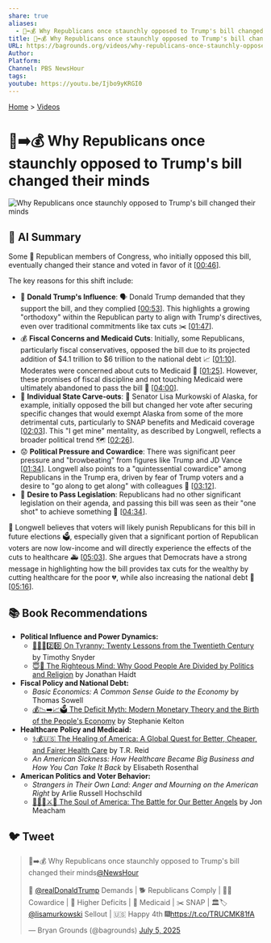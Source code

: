 ```yaml
---
share: true
aliases:
  - 🤔➡️💰 Why Republicans once staunchly opposed to Trump's bill changed their minds
title: 🤔➡️💰 Why Republicans once staunchly opposed to Trump's bill changed their minds
URL: https://bagrounds.org/videos/why-republicans-once-staunchly-opposed-to-trumps-bill-changed-their-minds
Author:
Platform:
Channel: PBS NewsHour
tags:
youtube: https://youtu.be/Ijbo9yKRGI0
---
```

[Home](../index.md) > [Videos](./index.md)  
# 🤔➡️💰 Why Republicans once staunchly opposed to Trump's bill changed their minds  
![Why Republicans once staunchly opposed to Trump's bill changed their minds](https://youtu.be/Ijbo9yKRGI0)  
  
## 🤖 AI Summary  
Some 🐘 Republican members of Congress, who initially opposed this bill, eventually changed their stance and voted in favor of it \[[00:46](http://www.youtube.com/watch?v=Ijbo9yKRGI0&t=46)\].  
  
The key reasons for this shift include:  
* 👑 **Donald Trump's Influence**: 🗣️ Donald Trump demanded that they support the bill, and they complied \[[00:53](http://www.youtube.com/watch?v=Ijbo9yKRGI0&t=53)\]. This highlights a growing "orthodoxy" within the Republican party to align with Trump's directives, even over traditional commitments like tax cuts ✂️ \[[01:47](http://www.youtube.com/watch?v=Ijbo9yKRGI0&t=107)\].  
* 💰 **Fiscal Concerns and Medicaid Cuts**: Initially, some Republicans, particularly fiscal conservatives, opposed the bill due to its projected addition of $4.1 trillion to $6 trillion to the national debt 📈 \[[01:10](http://www.youtube.com/watch?v=Ijbo9yKRGI0&t=70)\]. Moderates were concerned about cuts to Medicaid 🏥 \[[01:25](http://www.youtube.com/watch?v=Ijbo9yKRGI0&t=85)\]. However, these promises of fiscal discipline and not touching Medicaid were ultimately abandoned to pass the bill 💸 \[[04:00](http://www.youtube.com/watch?v=Ijbo9yKRGI0&t=240)\].  
* 📍 **Individual State Carve-outs**: 🐻 Senator Lisa Murkowski of Alaska, for example, initially opposed the bill but changed her vote after securing specific changes that would exempt Alaska from some of the more detrimental cuts, particularly to SNAP benefits and Medicaid coverage \[[02:03](http://www.youtube.com/watch?v=Ijbo9yKRGI0&t=123)\]. This "I get mine" mentality, as described by Longwell, reflects a broader political trend 🗺️ \[[02:26](http://www.youtube.com/watch?v=Ijbo9yKRGI0&t=146)\].  
* 😟 **Political Pressure and Cowardice**: There was significant peer pressure and "browbeating" from figures like Trump and JD Vance \[[01:34](http://www.youtube.com/watch?v=Ijbo9yKRGI0&t=94)\]. Longwell also points to a "quintessential cowardice" among Republicans in the Trump era, driven by fear of Trump voters and a desire to "go along to get along" with colleagues 🤝 \[[03:12](http://www.youtube.com/watch?v=Ijbo9yKRGI0&t=192)\].  
* 🎯 **Desire to Pass Legislation**: Republicans had no other significant legislation on their agenda, and passing this bill was seen as their "one shot" to achieve something 💯 \[[04:34](http://www.youtube.com/watch?v=Ijbo9yKRGI0&t=274)\].  
  
🤔 Longwell believes that voters will likely punish Republicans for this bill in future elections 🗳️, especially given that a significant portion of Republican voters are now low-income and will directly experience the effects of the cuts to healthcare 🚑 \[[05:03](http://www.youtube.com/watch?v=Ijbo9yKRGI0&t=303)\]. She argues that Democrats have a strong message in highlighting how the bill provides tax cuts for the wealthy by cutting healthcare for the poor 💔, while also increasing the national debt 🧾 \[[05:16](http://www.youtube.com/watch?v=Ijbo9yKRGI0&t=316)\].  
  
## 📚 Book Recommendations  
* **Political Influence and Power Dynamics:**  
    * [👑🚫📜2️⃣0️⃣ On Tyranny: Twenty Lessons from the Twentieth Century](../books/on-tyranny.md) by Timothy Snyder  
    * [😇🧠 The Righteous Mind: Why Good People Are Divided by Politics and Religion](../books/the-righteous-mind.md) by Jonathan Haidt  
* **Fiscal Policy and National Debt:**  
    * *Basic Economics: A Common Sense Guide to the Economy* by Thomas Sowell  
    * [💰📉➡️📈🗳️ The Deficit Myth: Modern Monetary Theory and the Birth of the People's Economy](../books/the-deficit-myth.md) by Stephanie Kelton  
* **Healthcare Policy and Medicaid:**  
    * [⚕️💰🇺🇸 The Healing of America: A Global Quest for Better, Cheaper, and Fairer Health Care](../books/the-healing-of-america-a-global-quest-for-better-cheaper-and-fairer-health-care.md) by T.R. Reid  
    * *An American Sickness: How Healthcare Became Big Business and How You Can Take It Back* by Elisabeth Rosenthal  
* **American Politics and Voter Behavior:**  
    * *Strangers in Their Own Land: Anger and Mourning on the American Right* by Arlie Russell Hochschild  
    * [👻🇺🇸⚔️🪽 The Soul of America: The Battle for Our Better Angels](../books/the-soul-of-america-the-battle-for-our-better-angels.md) by Jon Meacham  
  
## 🐦 Tweet  
<blockquote class="twitter-tweet" data-theme="dark"><p lang="en" dir="ltr">🤔➡️💰 Why Republicans once staunchly opposed to Trump&#39;s bill changed their minds<a href="https://twitter.com/NewsHour?ref_src=twsrc%5Etfw">@NewsHour</a><br><br>👹 <a href="https://twitter.com/realDonaldTrump?ref_src=twsrc%5Etfw">@realDonaldTrump</a> Demands | 🐕 Republicans Comply | 🫡😰 Cowardice | 💸 Higher Deficits | 🔪 Medicaid | ✂️ SNAP | 🏛️🏷️ <a href="https://twitter.com/lisamurkowski?ref_src=twsrc%5Etfw">@lisamurkowski</a> Sellout | 🇺🇸 Happy 4th 🎆<a href="https://t.co/TRUCMK81fA">https://t.co/TRUCMK81fA</a></p>&mdash; Bryan Grounds (@bagrounds) <a href="https://twitter.com/bagrounds/status/1941290453871325626?ref_src=twsrc%5Etfw">July 5, 2025</a></blockquote> <script async src="https://platform.twitter.com/widgets.js" charset="utf-8"></script>